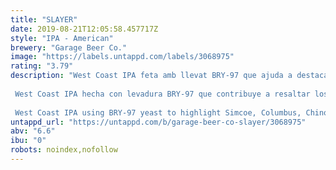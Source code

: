 ```yaml
---
title: "SLAYER"
date: 2019-08-21T12:05:58.457717Z
style: "IPA - American"
brewery: "Garage Beer Co."
image: "https://labels.untappd.com/labels/3068975"
rating: "3.79"
description: "West Coast IPA feta amb llevat BRY-97 que ajuda a destacar els llúpols Simcoe, Columbus, Chinook, Mosaic.  West Coast IPA hecha con levadura BRY-97 que contribuye a resaltar los lúpolos Simcoe, Columbus, Chinook, Mosaic.  West Coast IPA using BRY-97 yeast to highlight Simcoe, Columbus, Chinook, Mosaic hops."
untappd_url: "https://untappd.com/b/garage-beer-co-slayer/3068975"
abv: "6.6"
ibu: "0"
robots: noindex,nofollow
---
```

